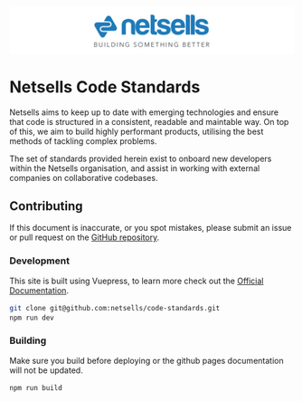 ![Netsells Logo](./images/netsells-logo-with-slogan.jpg)

# Netsells Code Standards

Netsells aims to keep up to date with emerging technologies and ensure that code is structured in a consistent, readable and maintable way. On top of this, we aim to build highly performant products, utilising the best methods of tackling complex problems.

The set of standards provided herein exist to onboard new developers within the Netsells organisation, and assist in working with external companies on collaborative codebases.

## Contributing

If this document is inaccurate, or you spot mistakes, please submit an issue or pull request on the [GitHub repository](https://github.com/netsells/code-standards).


### Development

This site is built using Vuepress, to learn more check out the [Official Documentation](https://vuepress.vuejs.org/).

```bash
git clone git@github.com:netsells/code-standards.git
npm run dev
```

### Building

Make sure you build before deploying or the github pages documentation will not be updated.

```bash
npm run build
```
